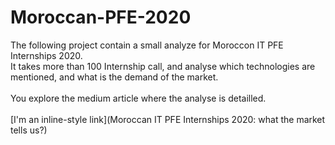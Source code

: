 # Moroccan-PFE-2020
 
The following project contain a small analyze for Moroccon IT PFE Internships 2020. <br/>
It takes more than 100 Internship call, and analyse which technologies are mentioned, and what is the demand of the market. <br/>
<br/>
You explore the medium article where the analyse is detailled. 
<br/>
<br/>
[I'm an inline-style link](Moroccan IT PFE Internships 2020: what the market tells us?)

